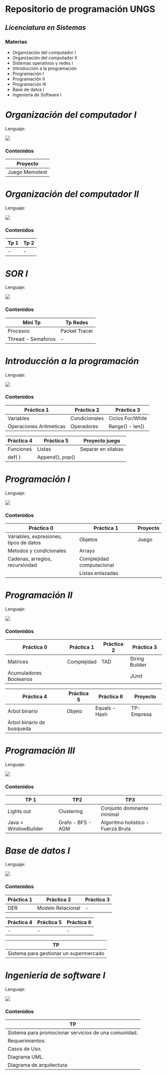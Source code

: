 # **Repositorio de programación UNGS**
## _Licenciatura en Sistemas_
### Materias

- Organización del computador I
- Organización del computador II
- Sistemas operativos y redes I
- Introducción a la programación
- Programación I 
- Programación II 
- Programación III 
- Base de datos I
- Ingenieria de Software I

# _Organización del computador I_

Lenguaje:

![](https://img.shields.io/badge/ARM-000000?style=for-the-badge&logo=ARM&logoColor=white)


### Contenidos

| Proyecto |
| ---------- |
| Juego Memotest | 

# _Organización del computador II_

Lenguaje:

![](https://img.shields.io/badge/NASM-000000?style=for-the-badge&logo=NASM&logoColor=white)


### Contenidos

| Tp 1 | Tp 2 |
| ---------- | --- |
| - | - |

# _SOR I_

Lenguaje:

![](https://img.shields.io/badge/c-3776AB?style=for-the-badge&logo=C&logoColor=white)


### Contenidos

| Mini Tp | Tp Redes|
| ---------- |---------- |
| Procesos | Packet Tracer |
| Thread - Semaforos | - |

# _Introducción a la programación_

Lenguaje:

![](https://img.shields.io/badge/Python-3776AB?style=for-the-badge&logo=python&logoColor=white)

### Contenidos

| Práctica 1 | Práctica 2 | Práctica 3 |
| ---------- | ---------- | ---------- |
| Variables | Condicionales | Ciclos For/While |
| Operaciones Aritmeticas | Operadores | Range() - len() |

| Práctica 4 | Práctica 5 | Proyecto juego | 
| ---------- | ---------- | ---------- |
| Funciones  | Listas |  Separar en silabas|
| def( )| Append(), pop()|

# _Programación I_

Lenguaje:

![](https://img.shields.io/badge/java-%23ED8B00.svg?style=for-the-badge&logo=java&logoColor=white)

### Contenidos

| Práctica 0 | Práctica 1 | Proyecto | 
| ---------- | ---------- | ---------- | 
| Variables, expresiones, tipos de datos | Objetos | Juego |
| Metodos y condicionales | Arrays | 
| Cadenas, arreglos, recursividad | Complejidad computacional |
|  | Listas enlazadas |



# _Programación II_

Lenguaje:

![](https://img.shields.io/badge/java-%23ED8B00.svg?style=for-the-badge&logo=java&logoColor=white)

### Contenidos

| Práctica 0 | Práctica 1 | Práctica 2 | Práctica 3 | 
| ---------- | ---------- | ---------- | ---------- | 
| Matrices | Complejidad | TAD | String Builder |
| Acumuladores Booleanos |  |  | JUnit |

| Práctica 4 | Práctica 5 | Práctica 6 | Proyecto |
| ---------- | ---------- | ---------- |---------- |
| Árbol binario | Objeto | Equals - Hash | TP-Empresa |
| Árbol binario de busqueda |

# _Programación III_

Lenguaje:

![](https://img.shields.io/badge/java-%23ED8B00.svg?style=for-the-badge&logo=java&logoColor=white)

### Contenidos

| TP 1 | TP2 | TP3 | 
| ---------- | ---------- | ---------- |
| Lights out | Clustering | Conjunto dominante minimal |
| Java + WindowBuilder | Grafo - BFS - AGM | Algoritmo holistico - Fuerza Bruta |

# _Base de datos I_

Lenguaje:

![](https://img.shields.io/badge/go-3776AB?style=for-the-badge&logo=go&logoColor=white)

### Contenidos

| Práctica 1 | Práctica 2 | Práctica 3 | 
| ---------- | ---------- | ---------- | 
| DER | Modelo Relacional | - |

| Práctica 4 | Práctica 5 | Práctica 6 | 
| ---------- | ---------- | ---------- | 
| - | - | - |

| TP | 
| ---------- | 
| Sistema para gestionar un supermercado | 

# _Ingenieria de software I_

Lenguaje:

![](https://img.shields.io/badge/js-000?style=for-the-badge&logo=javascript&logoColor=yellow)

### Contenidos

| TP | 
| ---------- | 
| Sistema para promocionar servicios de una comunidad. | 
| Requerimientos. | 
| Casos de Uso. |
| Diagrama UML. |
| Diagrama de arquitectura. |

